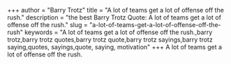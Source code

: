 +++
author = "Barry Trotz"
title = "A lot of teams get a lot of offense off the rush."
description = "the best Barry Trotz Quote: A lot of teams get a lot of offense off the rush."
slug = "a-lot-of-teams-get-a-lot-of-offense-off-the-rush"
keywords = "A lot of teams get a lot of offense off the rush.,barry trotz,barry trotz quotes,barry trotz quote,barry trotz sayings,barry trotz saying,quotes, sayings,quote, saying, motivation"
+++
A lot of teams get a lot of offense off the rush.
